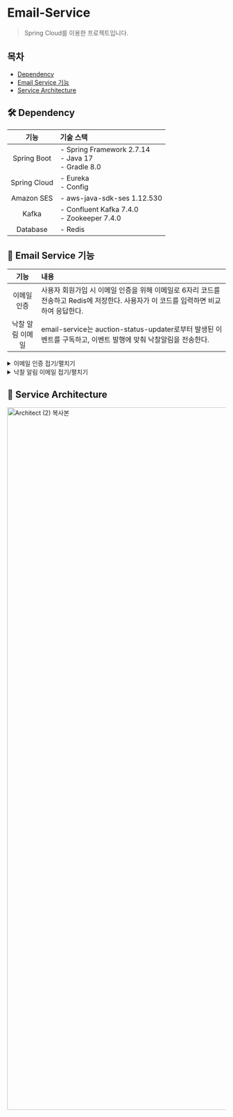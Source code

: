 # Email-Service
> Spring Cloud를 이용한 프로젝트입니다.

## 목차
- [Dependency](#-dependency) <br>
- [Email Service 기능](#-auth-service-기능) <br>
- [Service Architecture](#-service-architecture) <br>
                                                

## 🛠️ Dependency

|           기능           | 기술 스택                                               |
|:--------------------:|:------------------------------------------------------|
|      Spring Boot      | - Spring Framework 2.7.14<br> - Java 17 <br> - Gradle 8.0 |
|     Spring Cloud      | - Eureka <br> - Config |
|  Amazon SES  | - aws-java-sdk-ses 1.12.530  |
|  Kafka  | - Confluent Kafka 7.4.0 <br>- Zookeeper 7.4.0                          |
|  Database   | - Redis        |


## 📝 Email Service 기능

|       기능       | 내용                                                     |
|:--------------:|:-------------------------------------------------------|
|      이메일 인증     | 사용자 회원가입 시 이메일 인증을 위해 이메일로 6자리 코드를 전송하고 Redis에 저장한다. 사용자가 이 코드를 입력하면 비교하여 응답한다.                       |
|      낙찰 알림 이메일    | email-service는  auction-status-updater로부터 발생된 이벤트를 구독하고, 이벤트 발행에 맞춰 낙찰알림을 전송한다.                         |


<details>
<summary>이메일 인증 접기/펼치기</summary>
<br>
사용자는 회원가입시 이메일 인증을 수행해야합니다. 사용자의 이메일과 함께 요청이 들어오면 랜덤 6자리 코드를 생성한후, AWS SES를 이용하여 사용자에게 전송합니다. 동시에 이 6자리 코드를 Redis에 저장합니다.
<br> 
<br> 
이후 사용자가 이메일로 전송받은 6자리 코드를 입력하고 요청을 보내면 Redis에 저장된 값과 비교하여 사용자에게 응답합니다.
<br><br>
<img width="923" alt="스크린샷 2023-09-12 오후 7 29 09" src="https://github.com/wooriFisa-Final-Project-F4/.github/assets/109801772/d96eab1c-8b42-4c35-b909-8c5456494fa4">
</details>

<details>
<summary>낙찰 알림 이메일 접기/펼치기</summary>
<br>ArteModerni 웹사이트는 [auction-status-updater](https://github.com/wooriFisa-Final-Project-F4/auction-status-updater)를 이용해 매일 자정 경매가 끝난 상품에 대해 상태를 업데이트 하면서 낙찰자를 확인하여 관련 정보로 이벤트를 발행합니다.
  <br>
  <br>email-service는 해당 이벤트를 구독하고 있다가, 이벤트 발행에 맞춰 낙찰 알림을 전송합니다.<br>
<img width="1364" alt="스크린샷 2023-09-12 오후 7 09 04" src="https://github.com/wooriFisa-Final-Project-F4/.github/assets/109801772/856bd9ec-d420-46c2-a798-3b723d5656ce">
</details>

## 🧩 Service Architecture
<img width="1618" alt="Architect (2) 복사본" src="https://github.com/wooriFisa-Final-Project-F4/.github/assets/109801772/27ac2b1d-8624-424f-aefb-4ceda4484b63">
